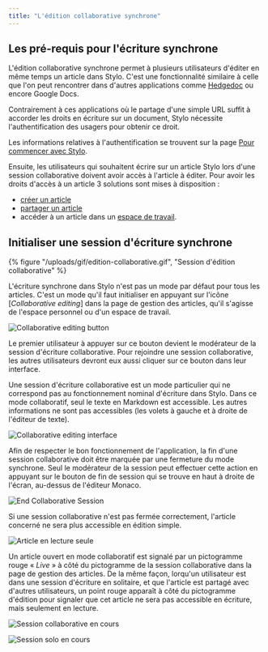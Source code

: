 ```yaml
---
title: "L'édition collaborative synchrone"
---
```


## Les pré-requis pour l'écriture synchrone

L'édition collaborative synchrone permet à plusieurs utilisateurs d'éditer en même temps un article dans Stylo.
C'est une fonctionnalité similaire à celle que l'on peut rencontrer dans d'autres applications comme [Hedgedoc](https://hedgedoc.org/) ou encore Google Docs.

Contrairement à ces applications où le partage d'une simple URL suffit à accorder les droits en écriture sur un document, Stylo nécessite l'authentification des usagers pour obtenir ce droit.

Les informations relatives à l'authentification se trouvent sur la page [Pour commencer avec Stylo](/fr/premierpas/#création-d'un-compte).

Ensuite, les utilisateurs qui souhaitent écrire sur un article Stylo lors d'une session collaborative doivent avoir accès à l'article à éditer. 
Pour avoir les droits d'accès à un article 3 solutions sont mises à disposition : 

- [créer un article](/fr/mesarticles/#créer-un-nouvel-article) 
- [partager un article](/fr/#partager-un-article)
- accéder à un article dans un [espace de travail](/fr/espace-de-travail).

## Initialiser une session d'écriture synchrone

{% figure "/uploads/gif/edition-collaborative.gif", "Session d'édition collaborative" %}

L'écriture synchrone dans Stylo n'est pas un mode par défaut pour tous les articles. 
C'est un mode qu'il faut initialiser en appuyant sur l'icône \[*Collaborative editing*\] dans la page de gestion des articles, qu'il s'agisse de l'espace personnel ou d'un espace de travail.

![Collaborative editing button](/uploads/images/collaborative-editing.png)

Le premier utilisateur à appuyer sur ce bouton devient le modérateur de la session d'écriture collaborative.
Pour rejoindre une session collaborative, les autres utilisateurs devront eux aussi cliquer sur ce bouton dans leur interface.

Une session d'écriture collaborative est un mode particulier qui ne correspond pas au fonctionnement nominal d'écriture dans Stylo.
Dans ce mode collaboratif, seul le texte en Markdown est accessible. Les autres informations ne sont pas accessibles (les volets à gauche et à droite de l'éditeur de texte).

![Collaborative editing interface](/uploads/images/collaborative-editing-interface.png)

Afin de respecter le bon fonctionnement de l'application, la fin d'une session collaborative doit être marquée par une fermeture du mode synchrone.
Seul le modérateur de la session peut effectuer cette action en appuyant sur le bouton de fin de session qui se trouve en haut à droite de l'écran, au-dessus de l'éditeur Monaco.

![End Collaborative Session](/uploads/images/collaborative-editing-end-session.png)

<alert-block heading="Important">

Si une session collaborative n'est pas fermée correctement, l'article concerné ne sera plus accessible en édition simple.

</alert-block> 

![Article en lecture seule](/uploads/images/article-en-lecture-seule.png)

Un article ouvert en mode collaboratif est signalé par un pictogramme rouge « _Live_ » à côté du pictogramme de la session collaborative dans la page de gestion des articles.
De la même façon, lorqu'un utilisateur est dans une session d'écriture en solitaire, et que l'article est partagé avec d'autres utilisateurs, un point rouge apparaît à côté du pictogramme d'édition pour signaler que cet article ne sera pas accessible en écriture, mais seulement en lecture.

![Session collaborative en cours](/uploads/images/session-collaborative-en-cours.png)

![Session solo en cours](/uploads/images/session-solo-en-cours.png)
